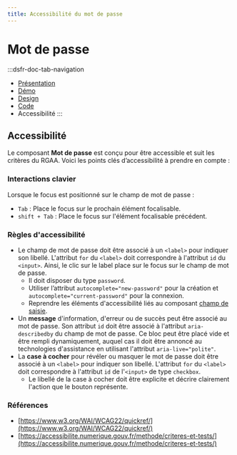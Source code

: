 ```yaml
---
title: Accessibilité du mot de passe
---
```


# Mot de passe

:::dsfr-doc-tab-navigation
- [Présentation](../index.md)
- [Démo](../demo/index.md)
- [Design](../design/index.md)
- [Code](../code/index.md)
- Accessibilité
:::

## Accessibilité

Le composant **Mot de passe** est conçu pour être accessible et suit les critères du RGAA. Voici les points clés d’accessibilité à prendre en compte :

### Interactions clavier

Lorsque le focus est positionné sur le champ de mot de passe :

- `Tab` : Place le focus sur le prochain élément focalisable.
- `shift + Tab` : Place le focus sur l'élément focalisable précédent.

### Règles d'accessibilité

- Le champ de mot de passe doit être associé à un `<label>` pour indiquer son libellé. L'attribut `for` du `<label>` doit correspondre à l'attribut `id` du `<input>`. Ainsi, le clic sur le label place sur le focus sur le champ de mot de passe.
    - Il doit disposer du type `password`.
    - Utiliser l’attribut `autocomplete="new-password"` pour la création et `autocomplete="current-password"` pour la connexion.
    - Reprendre les éléments d'accessibilité liés au composant [champ de saisie](../../../../input/input-base/_part/doc/accessibility/index.md).
- Un **message** d'information, d'erreur ou de succès peut être associé au mot de passe. Son attribut `id` doit être associé à l'attribut `aria-describedby` du champ de mot de passe. Ce bloc peut être placé vide et être rempli dynamiquement, auquel cas il doit être annoncé au technologies d'assistance en utilisant l'attribut `aria-live="polite"`.
- La **case à cocher** pour révéler ou masquer le mot de passe doit être associé à un `<label>` pour indiquer son libellé. L'attribut `for` du `<label>` doit correspondre à l'attribut `id` de l'`<input>` de type `checkbox`.
  - Le libellé de la case à cocher doit être explicite et décrire clairement l'action que le bouton représente.

### Références

- [https://www.w3.org/WAI/WCAG22/quickref/](https://www.w3.org/WAI/WCAG22/quickref/)
- [https://accessibilite.numerique.gouv.fr/methode/criteres-et-tests/](https://accessibilite.numerique.gouv.fr/methode/criteres-et-tests/)
